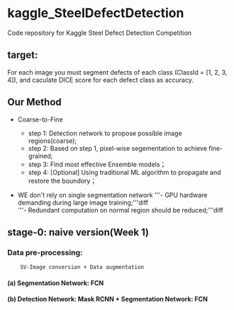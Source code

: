 # kaggle_SteelDefectDetection
Code repository for Kaggle Steel Defect Detection Competition


## target:
For each image you must segment defects of each class (ClassId = [1, 2, 3, 4]), and caculate DICE score for each defect class as accuracy. 

## Our Method 
* Coarse-to-Fine
	* step 1: Detection network to propose possible image regions(coarse);
	* step 2: Based on step 1, pixel-wise segementation to achieve fine-grained;
	* step 3: Find most effective Ensemble models； 
	* step 4: [Optional] Using traditional ML algorithm to propagate and restore the boundory；


* WE don't rely on single segmentation network
	'''- GPU hardware demanding during large image training;'''diff   
	'''- Redundant computation on normal region should be reduced;'''diff
		 




## stage-0: naive version(Week 1)

###  Data pre-processing:
		SV-Image conversion + Data augmentation 

#### (a) Segmentation Network: FCN

#### (b) Detection Network: Mask RCNN + Segmentation Network: FCN








